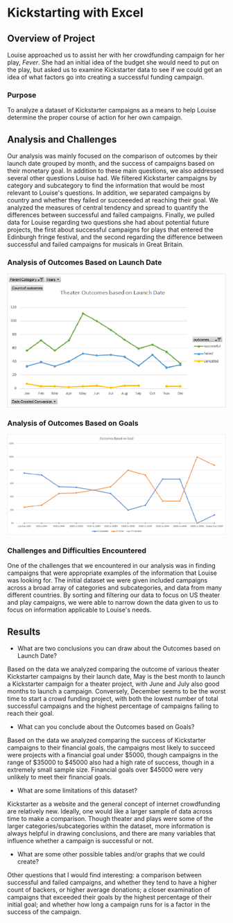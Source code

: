# Kickstarting with Excel

## Overview of Project

Louise approached us to assist her with her crowdfunding campaign for her play, *Fever*. She had an
initial idea of the budget she would need to put on the play, but asked us to examine Kickstarter
data to see if we could get an idea of what factors go into creating a successful funding campaign. 

### Purpose

To analyze a dataset of Kickstarter campaigns as a means to help Louise determine the proper course of 
action for her own campaign. 

## Analysis and Challenges

Our analysis was mainly focused on the comparison of outcomes by their launch date grouped by month, 
and the success of campaigns based on their monetary goal. In addition to these main questions, we 
also addressed several other questions Louise had. We filtered Kickstarter campaigns by category and 
subcategory to find the information that would be most relevant to Louise's questions. In addition, we 
separated campaigns by country and whether they failed or succeeeded at reaching their goal. We
analyzed the measures of central tendency and spread to quantify the differences between successful 
and failed campaigns. Finally, we pulled data for Louise regarding two questions she had about 
potential future projects, the first about successful campaigns for plays that entered the Edinburgh
fringe festival, and the second regarding the difference between successful and failed campaigns for 
musicals in Great Britain.

### Analysis of Outcomes Based on Launch Date

![May was the best month to launch a Kickstarter](https://github.com/greensleeves8/kickstarter_analysis/blob/master/Theater_Outcomes_vs_Launch.png "Outcomes by Launch Date")

### Analysis of Outcomes Based on Goals

![Campaigns with a goal under $5000 were most successful](https://github.com/greensleeves8/kickstarter_analysis/blob/master/Outcomes_vs_Goal.png "Outcomes by Goal")

### Challenges and Difficulties Encountered

One of the challenges that we encountered in our analysis was in finding campaigns that were
appropriate examples of the information that Louise was looking for. The initial dataset we 
were given included campaigns across a broad array of categories and subcategories, and data from
many different countries. By sorting and filtering our data to focus on US theater and play 
campaigns, we were able to narrow down the data given to us to focus on information applicable
to Louise's needs. 

## Results

- What are two conclusions you can draw about the Outcomes based on Launch Date?

Based on the data we analyzed comparing the outcome of various theater Kickstarter campaigns by their
launch date, May is the best month to launch a Kickstarter campaign for a theater project, with June 
and July also good months to launch a campaign. Conversely, December seems to be the worst time to 
start a crowd funding project, with both the lowest number of total successful campaigns and the 
highest percentage of campaigns failing to reach their goal.  

- What can you conclude about the Outcomes based on Goals?

Based on the data we analyzed comparing the success of Kickstarter campaigns to their financial goals, 
the campaigns most likely to succeed were projects with a financial goal under $5000, though campaigns 
in the range of $35000 to $45000 also had a high rate of success, though in a extremely small sample 
size. Financial goals over $45000 were very unlikely to meet their financial goals. 

- What are some limitations of this dataset?

Kickstarter as a website and the general concept of internet crowdfunding are relatively new. Ideally, 
one would like a larger sample of data across time to make a comparison. Though theater and plays were
some of the larger categories/subcategories within the dataset, more information is always helpful in 
drawing conclusions, and there are many variables that influence whether a campaign is successful or 
not. 

- What are some other possible tables and/or graphs that we could create?

Other questions that I would find interesting: a comparison between successful and failed campaigns,
and whether they tend to have a higher count of backers, or higher average donations; a closer
examination of campaigns that exceeded their goals by the highest percentage of their initial goal; 
and whether how long a campaign runs for is a factor in the success of the campaign. 
